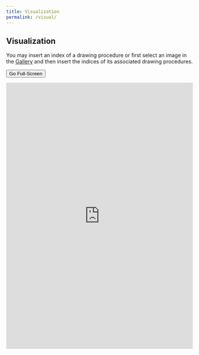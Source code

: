 ```yaml
---
title: Visualization
permalink: /visual/
---
```


## Visualization
You may insert an index of a drawing procedure or first select an image in the [Gallery](/Hexagons/gallery) and then insert the indices of its associated drawing procedures. 

<button id="full_screen" type="button" class="btn btn-primary btn-sm" onclick="fullScreen()">Go Full-Screen</button>

<iframe id="data_visualization" src="https://nlp.biu.ac.il/~royi/hexagon-paper-visualization/#/main" title="Dataset Visualization" style="width:100%; height:720px; border:none;"></iframe>

<script>
    function fullScreen() {
        var url = document.getElementById('data_visualization').src;
        window.open(url, '_blank');
        
        }       
    
</script>
